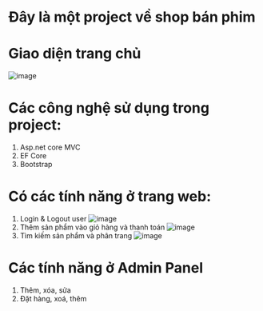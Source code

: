 # Đây là một project về shop bán phim
# Giao diện trang chủ
![image](https://user-images.githubusercontent.com/73975123/173305939-8123a224-9dae-481c-9b37-99d05155378a.png)
# Các công nghệ sử dụng trong project:
1. Asp.net core MVC
2. EF Core
3. Bootstrap
# Có các tính năng ở trang web:
1. Login & Logout user
![image](https://user-images.githubusercontent.com/73975123/173306387-e9ea81c1-0d3f-4889-a583-903e831da35d.png)
2. Thêm sản phẩm vào giỏ hàng và thanh toán
 ![image](https://user-images.githubusercontent.com/73975123/169935082-5d1be900-29cf-4846-93cb-85d0fb39dcfd.png)
3. Tìm kiếm sản phẩm và phân trang
![image](https://user-images.githubusercontent.com/73975123/169934704-3e1712af-ac98-4c0d-a4ba-20d3c5ce118c.png)
# Các tính năng ở Admin Panel
1. Thêm, xóa, sửa
2. Đặt hàng, xoá, thêm
